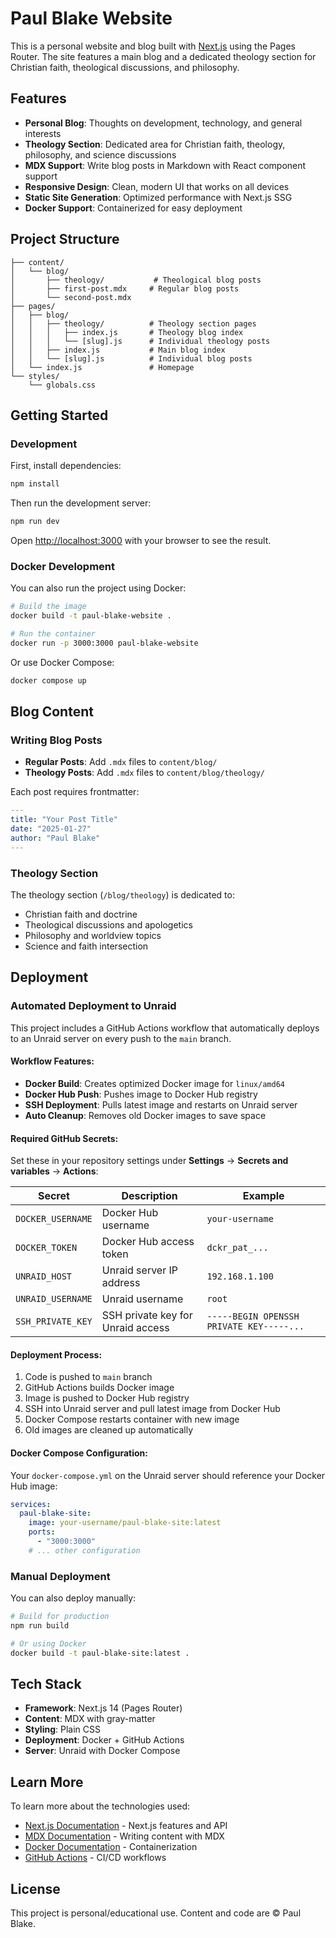 # Paul Blake Website

This is a personal website and blog built with [Next.js](https://nextjs.org) using the Pages Router. The site features a main blog and a dedicated theology section for Christian faith, theological discussions, and philosophy.

## Features

- **Personal Blog**: Thoughts on development, technology, and general interests
- **Theology Section**: Dedicated area for Christian faith, theology, philosophy, and science discussions
- **MDX Support**: Write blog posts in Markdown with React component support
- **Responsive Design**: Clean, modern UI that works on all devices
- **Static Site Generation**: Optimized performance with Next.js SSG
- **Docker Support**: Containerized for easy deployment

## Project Structure

```
├── content/
│   └── blog/
│       ├── theology/           # Theological blog posts
│       ├── first-post.mdx     # Regular blog posts
│       └── second-post.mdx
├── pages/
│   ├── blog/
│   │   ├── theology/          # Theology section pages
│   │   │   ├── index.js       # Theology blog index
│   │   │   └── [slug].js      # Individual theology posts
│   │   ├── index.js           # Main blog index
│   │   └── [slug].js          # Individual blog posts
│   └── index.js               # Homepage
└── styles/
    └── globals.css
```

## Getting Started

### Development

First, install dependencies:

```bash
npm install
```

Then run the development server:

```bash
npm run dev
```

Open [http://localhost:3000](http://localhost:3000) with your browser to see the result.

### Docker Development

You can also run the project using Docker:

```bash
# Build the image
docker build -t paul-blake-website .

# Run the container
docker run -p 3000:3000 paul-blake-website
```

Or use Docker Compose:
 
```bash
docker compose up
```

## Blog Content

### Writing Blog Posts

- **Regular Posts**: Add `.mdx` files to `content/blog/`
- **Theology Posts**: Add `.mdx` files to `content/blog/theology/`

Each post requires frontmatter:

```yaml
---
title: "Your Post Title"
date: "2025-01-27"
author: "Paul Blake"
---
```

### Theology Section

The theology section (`/blog/theology`) is dedicated to:
- Christian faith and doctrine
- Theological discussions and apologetics
- Philosophy and worldview topics
- Science and faith intersection

## Deployment

### Automated Deployment to Unraid

This project includes a GitHub Actions workflow that automatically deploys to an Unraid server on every push to the `main` branch.

#### Workflow Features:
- **Docker Build**: Creates optimized Docker image for `linux/amd64`
- **Docker Hub Push**: Pushes image to Docker Hub registry
- **SSH Deployment**: Pulls latest image and restarts on Unraid server
- **Auto Cleanup**: Removes old Docker images to save space

#### Required GitHub Secrets:

Set these in your repository settings under **Settings** → **Secrets and variables** → **Actions**:

| Secret | Description | Example |
|--------|-------------|---------|
| `DOCKER_USERNAME` | Docker Hub username | `your-username` |
| `DOCKER_TOKEN` | Docker Hub access token | `dckr_pat_...` |
| `UNRAID_HOST` | Unraid server IP address | `192.168.1.100` |
| `UNRAID_USERNAME` | Unraid username | `root` |
| `SSH_PRIVATE_KEY` | SSH private key for Unraid access | `-----BEGIN OPENSSH PRIVATE KEY-----...` |

#### Deployment Process:
1. Code is pushed to `main` branch
2. GitHub Actions builds Docker image
3. Image is pushed to Docker Hub registry
4. SSH into Unraid server and pull latest image from Docker Hub
5. Docker Compose restarts container with new image
6. Old images are cleaned up automatically

#### Docker Compose Configuration:

Your `docker-compose.yml` on the Unraid server should reference your Docker Hub image:

```yaml
services:
  paul-blake-site:
    image: your-username/paul-blake-site:latest
    ports:
      - "3000:3000"
    # ... other configuration
```

### Manual Deployment

You can also deploy manually:

```bash
# Build for production
npm run build

# Or using Docker
docker build -t paul-blake-site:latest .
```

## Tech Stack

- **Framework**: Next.js 14 (Pages Router)
- **Content**: MDX with gray-matter
- **Styling**: Plain CSS
- **Deployment**: Docker + GitHub Actions
- **Server**: Unraid with Docker Compose

## Learn More

To learn more about the technologies used:

- [Next.js Documentation](https://nextjs.org/docs) - Next.js features and API
- [MDX Documentation](https://mdxjs.com/) - Writing content with MDX
- [Docker Documentation](https://docs.docker.com/) - Containerization
- [GitHub Actions](https://docs.github.com/en/actions) - CI/CD workflows

## License

This project is personal/educational use. Content and code are © Paul Blake.
